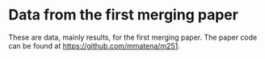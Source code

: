 # Data from the first merging paper

These are data, mainly results, for the first merging paper. The paper code can be found at https://github.com/mmatena/m251.
